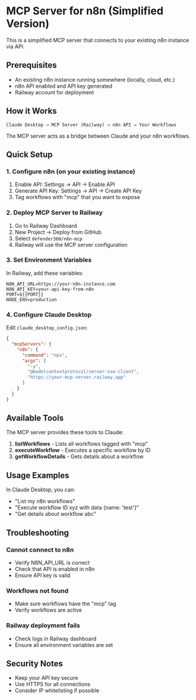 # MCP Server for n8n (Simplified Version)

This is a simplified MCP server that connects to your existing n8n instance via API.

## Prerequisites

- An existing n8n instance running somewhere (locally, cloud, etc.)
- n8n API enabled and API key generated
- Railway account for deployment

## How it Works

```
Claude Desktop → MCP Server (Railway) → n8n API → Your Workflows
```

The MCP server acts as a bridge between Claude and your n8n workflows.

## Quick Setup

### 1. Configure n8n (on your existing instance)

1. Enable API: Settings → API → Enable API
2. Generate API Key: Settings → API → Create API Key
3. Tag workflows with "mcp" that you want to expose

### 2. Deploy MCP Server to Railway

1. Go to Railway Dashboard
2. New Project → Deploy from GitHub
3. Select `defender360/n8n-mcp`
4. Railway will use the MCP server configuration

### 3. Set Environment Variables

In Railway, add these variables:

```
N8N_API_URL=https://your-n8n-instance.com
N8N_API_KEY=your-api-key-from-n8n
PORT=${{PORT}}
NODE_ENV=production
```

### 4. Configure Claude Desktop

Edit `claude_desktop_config.json`:

```json
{
  "mcpServers": {
    "n8n": {
      "command": "npx",
      "args": [
        "-y",
        "@modelcontextprotocol/server-sse-client",
        "https://your-mcp-server.railway.app"
      ]
    }
  }
}
```

## Available Tools

The MCP server provides these tools to Claude:

1. **listWorkflows** - Lists all workflows tagged with "mcp"
2. **executeWorkflow** - Executes a specific workflow by ID
3. **getWorkflowDetails** - Gets details about a workflow

## Usage Examples

In Claude Desktop, you can:
- "List my n8n workflows"
- "Execute workflow ID xyz with data {name: 'test'}"
- "Get details about workflow abc"

## Troubleshooting

### Cannot connect to n8n
- Verify N8N_API_URL is correct
- Check that API is enabled in n8n
- Ensure API key is valid

### Workflows not found
- Make sure workflows have the "mcp" tag
- Verify workflows are active

### Railway deployment fails
- Check logs in Railway dashboard
- Ensure all environment variables are set

## Security Notes

- Keep your API key secure
- Use HTTPS for all connections
- Consider IP whitelisting if possible
